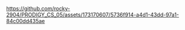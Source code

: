 

https://github.com/rocky-2904/PRODIGY_CS_05/assets/173170607/5736f914-a4d1-43dd-97a1-84c00dd435ae

